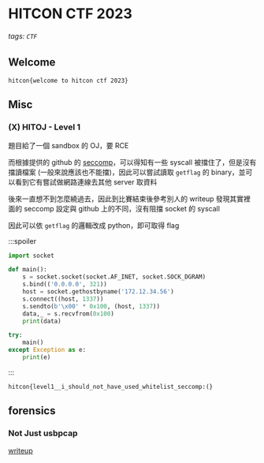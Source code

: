 # HITCON CTF 2023
###### tags: `CTF`

## Welcome

`hitcon{welcome to hitcon ctf 2023}`

## Misc
### (X) HITOJ - Level 1

題目給了一個 sandbox 的 OJ，要 RCE

而根據提供的 github 的 [seccomp](https://github.com/QingdaoU/Judger/blob/newnew/src/rules/general.c)，可以得知有一些 syscall 被擋住了，但是沒有擋讀檔案 (一般來說應該也不能擋)，因此可以嘗試讀取 `getflag` 的 binary，並可以看到它有嘗試做網路連線去其他 server 取資料

後來一直想不到怎麼繞過去，因此到比賽結束後參考別人的 writeup 發現其實裡面的 seccomp 設定與 github 上的不同，沒有阻擋 socket 的 syscall

因此可以依 `getflag` 的邏輯改成 python，即可取得 flag

:::spoiler
```python
import socket

def main():
    s = socket.socket(socket.AF_INET, socket.SOCK_DGRAM)
    s.bind(('0.0.0.0', 321))
    host = socket.gethostbyname('172.12.34.56')
    s.connect((host, 1337))
    s.sendto(b'\x00' * 0x100, (host, 1337))
    data,_ = s.recvfrom(0x100)
    print(data)

try:
    main()
except Exception as e:
    print(e)
```
:::

`hitcon{level1__i_should_not_have_used_whitelist_seccomp:(}`

## forensics
### Not Just usbpcap

[writeup](https://github.com/t510599/My-CTF-Challenges/tree/master/HITCON%20CTF/2023/Not%20Just%20usbpcap)

